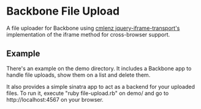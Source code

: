 # Backbone File Upload

A file uploader for Backbone using [cmlenz jquery-iframe-transport's](https://github.com/cmlenz/jquery-iframe-transport) implementation of the iframe method for cross-browser support.

## Example

There's an example on the demo directory. It includes a Backbone app to handle file uploads, show them on a list and delete them.

It also provides a simple sinatra app to act as a backend for your uploaded files. To run it, execute "ruby file-upload.rb" on demo/ and go to http://localhost:4567 on your browser. 
